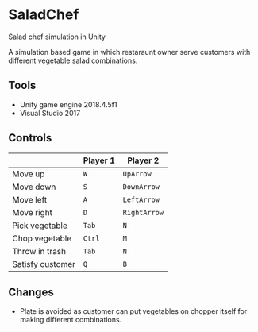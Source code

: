 # SaladChef
 Salad chef simulation in Unity

A simulation based game in which restaraunt owner serve customers with different vegetable salad combinations.

## Tools

- Unity game engine 2018.4.5f1
-  Visual Studio 2017


## Controls

|                |Player 1|Player 2                         |
|----------------|-------------------------------|-----------------------------|
|Move up         |`W`|`UpArrow`|
|Move down          |`S`|`DownArrow`|
|Move left          |`A`|`LeftArrow`|
|Move right          |`D`|`RightArrow`|
|Pick vegetable|`Tab`            |`N`            |
|Chop vegetable          |`Ctrl`|`M`|
|Throw in trash         |`Tab`|`N`|
|Satisfy customer         |`Q`|`B`|

## Changes

 - Plate is avoided as customer can put vegetables on chopper itself for making different combinations.
